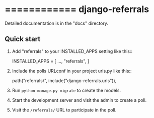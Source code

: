 ============
django-referrals
============



Detailed documentation is in the "docs" directory.

Quick start
-----------

1. Add "referrals" to your INSTALLED_APPS setting like this::

    INSTALLED_APPS = [
        ...,
        "referrals",
    ]

2. Include the polls URLconf in your project urls.py like this::

    path("referrals/", include("django-referrals.urls")),

3. Run ``python manage.py migrate`` to create the models.

4. Start the development server and visit the admin to create a poll.

5. Visit the ``/referrals/`` URL to participate in the poll.